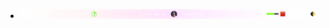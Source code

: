 - ![](https://raw.githubusercontent.com/cybercongress/prism/img-upload/components/1-molecules/adviser/particle.png)